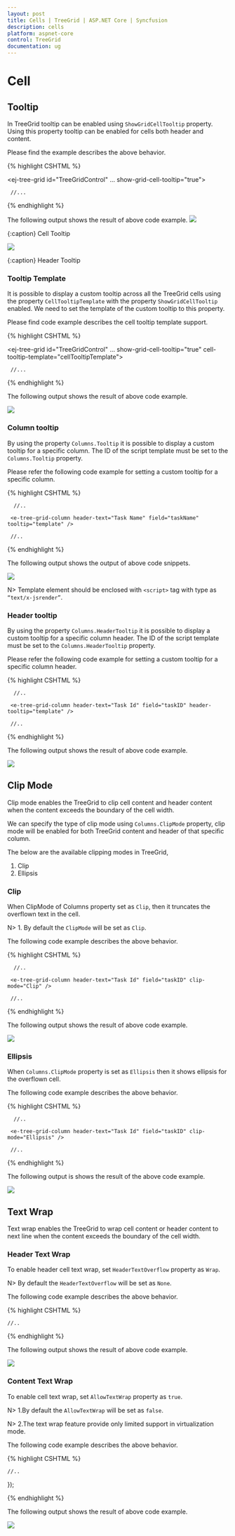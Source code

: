 ```yaml
---
layout: post
title: Cells | TreeGrid | ASP.NET Core | Syncfusion
description: cells
platform: aspnet-core
control: TreeGrid
documentation: ug
---
```


# Cell

## Tooltip

In TreeGrid tooltip can be enabled using `ShowGridCellTooltip` property. Using this property tooltip can be enabled for cells both header and content.

Please find the example describes the above behavior.

{% highlight CSHTML %}

<ej-tree-grid id="TreeGridControl" … show-grid-cell-tooltip="true">

     //...

</ej-tree-grid>

{% endhighlight  %}

The following output shows the result of above code example.
![](Cell/tooltip.png)

{:caption}
Cell Tooltip

![](Cell/headerTooltip.png)

{:caption}
Header Tooltip


### Tooltip Template

It is possible to display a custom tooltip across all the TreeGrid cells using the property `CellTooltipTemplate` with the property `ShowGridCellTooltip` enabled. We need to set the template of the custom tooltip to this property.

Please find code example describes the cell tooltip template support.

{% highlight CSHTML %}

<ej-tree-grid id="TreeGridControl" … show-grid-cell-tooltip="true" cell-tooltip-template="cellTooltipTemplate">

     //...

</ej-tree-grid>

<script type="text/x-jsrender" id="cellTooltipTemplate">
    <table>
        <tr>
            <td style='padding:5px;font-weight: bold;'>
                Task ID
            </td>
            <td style='padding:5px;'>
                : {{"{{"}}:#data['record']['taskID']{{}}}}
            </td>
        </tr>
        <tr>
            <td style='padding:5px;font-weight: bold;'>
                Task Name
            </td>
            <td style='padding:5px;'>
                : {{"{{"}}:#data['record']['taskName']{{}}}}
            </td>
        </tr>
        <tr>
            <td style='padding:5px;font-weight: bold;'>
                Start Date
            </td>
            <td style='padding:5px;'>
                : {{"{{"}}:#data['record']['startDate']{{}}}}
            </td>
        </tr>
        <tr>
            <td style='padding:5px;font-weight: bold;'>
                End Date
            </td>
            <td style='padding:5px;'>
                : {{"{{"}}:#data['record']['endDate']{{}}}}
            </td>
        </tr>
        <tr>
            <td style='padding:5px;font-weight: bold;'>
                Duration
            </td>
            <td style='padding:5px;'>
                : {{"{{"}}:#data['record']['duration']{{}}}}
            </td>
        </tr>
        <tr>
            <td style='padding:5px;font-weight: bold;'>
                Progress
            </td>
            <td style='padding:5px;'>
                : {{"{{"}}:#data['record']['progress']{{}}}}
            </td>
        </tr>
    </table>
</script>

{% endhighlight %}

The following output shows the result of above code example.

![](Cell/gridcelltemplate.png)

### Column tooltip

By using the property `Columns.Tooltip` it is possible to display a custom tooltip for a specific column. The ID of the script template must be set to the `Columns.Tooltip` property.

Please refer the following code example for setting a custom tooltip for a specific column.

{% highlight CSHTML %}

<script type="text/x-jsrender" id="template">
    <div style='padding:10px;color:red;font-weight: bold;'>
        {{"{{"}}:#data['record']['taskName']{{}}}}
    </div>
</script>

<ej-tree-grid id="TreeGridControl" child-mapping="Children" >

  <e-tree-grid-columns>

      //..

     <e-tree-grid-column header-text="Task Name" field="taskName" tooltip="template" />

     //..

  </e-tree-grid-columns>          

</ej-tree-grid>

{% endhighlight %}

The following output shows the output of above code snippets.

![](Cell/cellTooltipTemplate.png)

N> Template element should be enclosed with `<script>` tag with type as `“text/x-jsrender”`.

### Header tooltip

By using the property `Columns.HeaderTooltip` it is possible to display a custom tooltip for a specific column header. The ID of the script template must be set to the `Columns.HeaderTooltip` property.

Please refer the following code example for setting a custom tooltip for a specific column header.

{% highlight CSHTML %}

<script type="text/x-jsrender" id="template">
    <div style='padding:10px;color:blue;font-weight: bold;'>
        {{"{{"}}:#data['column']['headerText']{{}}}}
    </div>
</script>

<ej-tree-grid id="TreeGridControl" child-mapping="Children" >

  <e-tree-grid-columns>

      //..

     <e-tree-grid-column header-text="Task Id" field="taskID" header-tooltip="template" />

     //..

  </e-tree-grid-columns>             

</ej-tree-grid>

{% endhighlight %}

The following output shows the result of above code example.

![](Cell/headerTooltipTemplate.png)


## Clip Mode

Clip mode enables the TreeGrid to clip cell content and header content when the content exceeds the boundary of the cell width. 

We can specify the type of clip mode using `Columns.ClipMode` property, clip mode will be enabled for both TreeGrid content and header of that specific column.

The below are the available clipping modes in TreeGrid,

1. Clip
2. Ellipsis

### Clip

When ClipMode of Columns property set as `Clip`, then it truncates the overflown text in the cell.

N> 1. By default the `ClipMode` will be set as `Clip`.

The following code example describes the above behavior.

{% highlight CSHTML %}

<ej-tree-grid id="TreeGridControl" child-mapping="Children" >

  <e-tree-grid-columns>

      //..

     <e-tree-grid-column header-text="Task Id" field="taskID" clip-mode="Clip" />

     //..

  </e-tree-grid-columns>             

</ej-tree-grid>

{% endhighlight %}

The following output shows the result of above code example.

![](Cell/clipmode.png)

### Ellipsis

When `Columns.ClipMode` property is set as `Ellipsis` then it shows ellipsis for the overflown cell.

The following code example describes the above behavior.

{% highlight CSHTML %}

<ej-tree-grid id="TreeGridControl" child-mapping="Children" >

  <e-tree-grid-columns>

      //..

     <e-tree-grid-column header-text="Task Id" field="taskID" clip-mode="Ellipsis" />

     //..

  </e-tree-grid-columns>             

</ej-tree-grid>

{% endhighlight %}

The following output is shows the result of the above code example.

![](Cell/ellipsisMode.png)

## Text Wrap
Text wrap enables the TreeGrid to wrap cell content or header content to next line when the content exceeds the boundary of the cell width.

### Header Text Wrap

To enable header cell text wrap, set `HeaderTextOverflow` property as `Wrap`.

N> By default the `HeaderTextOverflow` will be set as `None`.

The following code example describes the above behavior.

{% highlight CSHTML %}

<ej-tree-grid id="TreeGridControl" child-mapping="Children" header-text-overflow="Wrap" >

    //..           

</ej-tree-grid>

{% endhighlight %}

The following output shows the result of above code example.

![](Cell/headerTextOverflow.png)

### Content Text Wrap

To enable cell text wrap, set `AllowTextWrap` property as `true`.

N> 1.By default the `AllowTextWrap` will be set as `false`.

N> 2.The text wrap feature provide only limited support in virtualization mode.

The following code example describes the above behavior.

{% highlight CSHTML %}

<ej-tree-grid id="TreeGridControl" child-mapping="Children" allow-text-wrap="true" >

    //..           

</ej-tree-grid>

});

{% endhighlight %}

The following output shows the result of above code example.

![](Cell/textWrap.png)